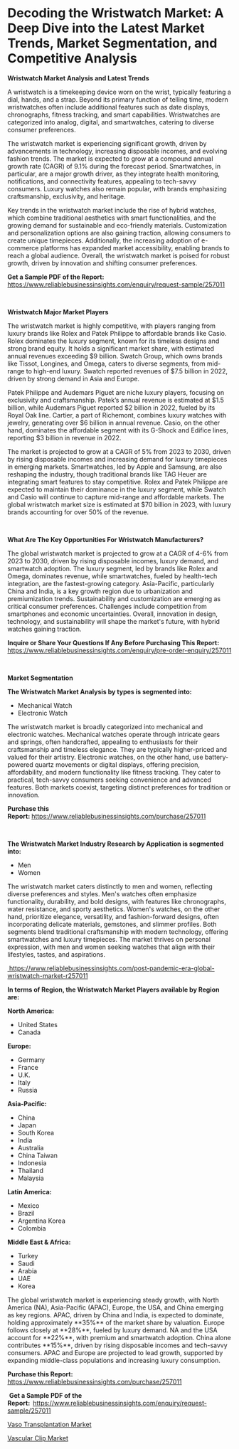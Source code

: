 <p><h1>Decoding the Wristwatch Market: A Deep Dive into the Latest Market Trends, Market Segmentation, and Competitive Analysis</h1></p><p><strong>Wristwatch Market Analysis and Latest Trends</strong></p>
<p><p>A wristwatch is a timekeeping device worn on the wrist, typically featuring a dial, hands, and a strap. Beyond its primary function of telling time, modern wristwatches often include additional features such as date displays, chronographs, fitness tracking, and smart capabilities. Wristwatches are categorized into analog, digital, and smartwatches, catering to diverse consumer preferences.</p><p>The wristwatch market is experiencing significant growth, driven by advancements in technology, increasing disposable incomes, and evolving fashion trends. The market is expected to grow at a compound annual growth rate (CAGR) of 9.1% during the forecast period. Smartwatches, in particular, are a major growth driver, as they integrate health monitoring, notifications, and connectivity features, appealing to tech-savvy consumers. Luxury watches also remain popular, with brands emphasizing craftsmanship, exclusivity, and heritage.</p><p>Key trends in the wristwatch market include the rise of hybrid watches, which combine traditional aesthetics with smart functionalities, and the growing demand for sustainable and eco-friendly materials. Customization and personalization options are also gaining traction, allowing consumers to create unique timepieces. Additionally, the increasing adoption of e-commerce platforms has expanded market accessibility, enabling brands to reach a global audience. Overall, the wristwatch market is poised for robust growth, driven by innovation and shifting consumer preferences.</p></p>
<p><strong>Get a Sample PDF of the Report:&nbsp;</strong> <a href="https://www.reliablebusinessinsights.com/enquiry/request-sample/257011?utm_campaign=1106&utm_medium=2&utm_source=Github&utm_content=ia&utm_term=21012025&utm_id=wristwatch">https://www.reliablebusinessinsights.com/enquiry/request-sample/257011</a></p>
<p>&nbsp;</p>
<p><strong>Wristwatch Major Market Players</strong></p>
<p><p>The wristwatch market is highly competitive, with players ranging from luxury brands like Rolex and Patek Philippe to affordable brands like Casio. Rolex dominates the luxury segment, known for its timeless designs and strong brand equity. It holds a significant market share, with estimated annual revenues exceeding $9 billion. Swatch Group, which owns brands like Tissot, Longines, and Omega, caters to diverse segments, from mid-range to high-end luxury. Swatch reported revenues of $7.5 billion in 2022, driven by strong demand in Asia and Europe.</p><p>Patek Philippe and Audemars Piguet are niche luxury players, focusing on exclusivity and craftsmanship. Patek’s annual revenue is estimated at $1.5 billion, while Audemars Piguet reported $2 billion in 2022, fueled by its Royal Oak line. Cartier, a part of Richemont, combines luxury watches with jewelry, generating over $6 billion in annual revenue. Casio, on the other hand, dominates the affordable segment with its G-Shock and Edifice lines, reporting $3 billion in revenue in 2022.</p><p>The market is projected to grow at a CAGR of 5% from 2023 to 2030, driven by rising disposable incomes and increasing demand for luxury timepieces in emerging markets. Smartwatches, led by Apple and Samsung, are also reshaping the industry, though traditional brands like TAG Heuer are integrating smart features to stay competitive. Rolex and Patek Philippe are expected to maintain their dominance in the luxury segment, while Swatch and Casio will continue to capture mid-range and affordable markets. The global wristwatch market size is estimated at $70 billion in 2023, with luxury brands accounting for over 50% of the revenue.</p></p>
<p>&nbsp;</p>
<p><strong>What Are The Key Opportunities For Wristwatch Manufacturers?</strong></p>
<p><p>The global wristwatch market is projected to grow at a CAGR of 4-6% from 2023 to 2030, driven by rising disposable incomes, luxury demand, and smartwatch adoption. The luxury segment, led by brands like Rolex and Omega, dominates revenue, while smartwatches, fueled by health-tech integration, are the fastest-growing category. Asia-Pacific, particularly China and India, is a key growth region due to urbanization and premiumization trends. Sustainability and customization are emerging as critical consumer preferences. Challenges include competition from smartphones and economic uncertainties. Overall, innovation in design, technology, and sustainability will shape the market's future, with hybrid watches gaining traction.</p></p>
<p><strong>Inquire or Share Your Questions If Any Before Purchasing This Report:</strong> <a href="https://www.reliablebusinessinsights.com/enquiry/pre-order-enquiry/257011?utm_campaign=1106&utm_medium=2&utm_source=Github&utm_content=ia&utm_term=21012025&utm_id=wristwatch">https://www.reliablebusinessinsights.com/enquiry/pre-order-enquiry/257011</a></p>
<p>&nbsp;</p>
<p><strong>Market Segmentation</strong></p>
<p><strong>The Wristwatch Market Analysis by types is segmented into:</strong></p>
<p><ul><li>Mechanical Watch</li><li>Electronic Watch</li></ul></p>
<p><p>The wristwatch market is broadly categorized into mechanical and electronic watches. Mechanical watches operate through intricate gears and springs, often handcrafted, appealing to enthusiasts for their craftsmanship and timeless elegance. They are typically higher-priced and valued for their artistry. Electronic watches, on the other hand, use battery-powered quartz movements or digital displays, offering precision, affordability, and modern functionality like fitness tracking. They cater to practical, tech-savvy consumers seeking convenience and advanced features. Both markets coexist, targeting distinct preferences for tradition or innovation.</p></p>
<p><strong>Purchase this Report:&nbsp;</strong><a href="https://www.reliablebusinessinsights.com/purchase/257011?utm_campaign=1106&utm_medium=2&utm_source=Github&utm_content=ia&utm_term=21012025&utm_id=wristwatch">https://www.reliablebusinessinsights.com/purchase/257011</a></p>
<p>&nbsp;</p>
<p><strong>The Wristwatch Market Industry Research by Application is segmented into:</strong></p>
<p><ul><li>Men</li><li>Women</li></ul></p>
<p><p>The wristwatch market caters distinctly to men and women, reflecting diverse preferences and styles. Men's watches often emphasize functionality, durability, and bold designs, with features like chronographs, water resistance, and sporty aesthetics. Women's watches, on the other hand, prioritize elegance, versatility, and fashion-forward designs, often incorporating delicate materials, gemstones, and slimmer profiles. Both segments blend traditional craftsmanship with modern technology, offering smartwatches and luxury timepieces. The market thrives on personal expression, with men and women seeking watches that align with their lifestyles, tastes, and aspirations.</p></p>
<p><a href="https://www.reliablebusinessinsights.com/post-pandemic-era-global-wristwatch-market-r257011?utm_campaign=1106&utm_medium=2&utm_source=Github&utm_content=ia&utm_term=21012025&utm_id=wristwatch">&nbsp;https://www.reliablebusinessinsights.com/post-pandemic-era-global-wristwatch-market-r257011</a></p>
<p><strong>In terms of Region, the Wristwatch Market Players available by Region are:</strong></p>
<p>
    <p> <strong> North America: </strong>
        <ul>
            <li>United States</li>
            <li>Canada</li>
        </ul>
        </p> 
    <p> <strong> Europe: </strong>
        <ul>
            <li>Germany</li>
            <li>France</li>
            <li>U.K.</li>
            <li>Italy</li>
            <li>Russia</li>
        </ul>
        </p> 
    <p> <strong> Asia-Pacific: </strong>
        <ul>
            <li>China</li>
            <li>Japan</li>
            <li>South Korea</li>
            <li>India</li>
            <li>Australia</li>
            <li>China Taiwan</li>
            <li>Indonesia</li>
            <li>Thailand</li>
            <li>Malaysia</li>
        </ul>
        </p> 
    <p> <strong> Latin America: </strong>
        <ul>
            <li>Mexico</li>
            <li>Brazil</li>
            <li>Argentina Korea</li>
            <li>Colombia</li>
        </ul>
        </p> 
    <p> <strong> Middle East & Africa: </strong>
        <ul>
            <li>Turkey</li>
            <li>Saudi</li>
            <li>Arabia</li>
            <li>UAE</li>
            <li>Korea</li>
        </ul>
    </p>
    </p>
<p><p>The global wristwatch market is experiencing steady growth, with North America (NA), Asia-Pacific (APAC), Europe, the USA, and China emerging as key regions. APAC, driven by China and India, is expected to dominate, holding approximately **35%** of the market share by valuation. Europe follows closely at **28%**, fueled by luxury demand. NA and the USA account for **22%**, with premium and smartwatch adoption. China alone contributes **15%**, driven by rising disposable incomes and tech-savvy consumers. APAC and Europe are projected to lead growth, supported by expanding middle-class populations and increasing luxury consumption.</p></p>
<p><strong>Purchase this Report: </strong><a href="https://www.reliablebusinessinsights.com/purchase/257011?utm_campaign=1106&utm_medium=2&utm_source=Github&utm_content=ia&utm_term=21012025&utm_id=wristwatch">https://www.reliablebusinessinsights.com/purchase/257011</a></p>
<p>&nbsp;<strong>Get a Sample PDF of the Report:&nbsp;&nbsp;</strong><a href="https://www.reliablebusinessinsights.com/enquiry/request-sample/257011?utm_campaign=1106&utm_medium=2&utm_source=Github&utm_content=ia&utm_term=21012025&utm_id=wristwatch">https://www.reliablebusinessinsights.com/enquiry/request-sample/257011</a></p>
<p><strong></strong></p>
<p><p><a href="https://github.com/mathastilley812967/Market-Research-Report-List-1/blob/main/vaso-transplantation-market.md?utm_campaign=1106&utm_medium=2&utm_source=Github&utm_content=ia&utm_term=21012025&utm_id=wristwatch">Vaso Transplantation Market</a></p><p><a href="https://github.com/tamiaknaub6/Market-Research-Report-List-1/blob/main/vascular-clip-market.md?utm_campaign=1106&utm_medium=2&utm_source=Github&utm_content=ia&utm_term=21012025&utm_id=wristwatch">Vascular Clip Market</a></p></p>